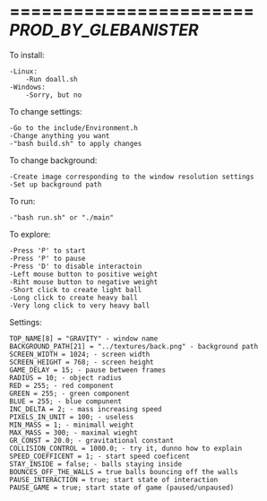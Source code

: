 =======================
*_PROD_BY_GLEBANISTER_*
=======================

To install:

	-Linux:
		-Run doall.sh
	-Windows:
		-Sorry, but no


To change settings:

	-Go to the include/Environment.h
	-Change anything you want
	-"bash build.sh" to apply changes


To change background:

	-Create image corresponding to the window resolution settings
	-Set up background path


To run:

	-"bash run.sh" or "./main" 

To explore:

	-Press 'P' to start
	-Press 'P' to pause
	-Press 'D' to disable interactoin
	-Left mouse button to positive weight
	-Riht mouse button to negative weight
	-Short click to create light ball
	-Long click to create heavy ball
	-Very long click to very heavy ball


Settings:

	TOP_NAME[8] = "GRAVITY" - window name
	BACKGROUND_PATH[21] = "../textures/back.png" - background path
	SCREEN_WIDTH = 1024; - screen width
	SCREEN_HEIGHT = 768; - screen height
	GAME_DELAY = 15; - pause between frames
	RADIUS = 10; - object radius
	RED = 255; - red component
	GREEN = 255; - green component
	BLUE = 255; - blue compunent
	INC_DELTA = 2; - mass increasing speed
	PIXELS_IN_UNIT = 100; - useless
	MIN_MASS = 1; - minimall weight
	MAX_MASS = 300; - maximal wieght
	GR_CONST = 20.0; - gravitational constant
	COLLISION_CONTROL = 1000.0; - try it, dunno how to explain
	SPEED_COEFFICENT = 1; - start speed coeficent
	STAY_INSIDE = false; - balls staying inside
	BOUNCES_OFF_THE_WALLS = true balls bouncing off the walls
	PAUSE_INTERACTION = true; start state of interaction
    PAUSE_GAME = true; start state of game (paused/unpaused)
